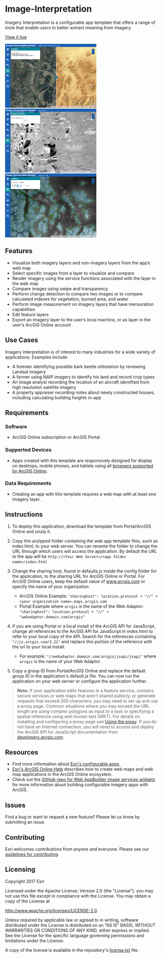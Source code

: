 # Image-Interpretation

Imagery Interpretation is a configurable app template that offers a range of tools that enable users to better extract meaning from imagery.

[View it live](http://edn1.esri.com/quickstart-map-js/)

![App](https://github.com/ArcGIS/Image-Interpretation/blob/master/Screenshot_Compare.png)
![App](https://github.com/ArcGIS/Image-Interpretation/blob/master/Screenshot_Difference.png)
![App](https://github.com/ArcGIS/Image-Interpretation/blob/master/Screenshot_Terrain.png)


## Features
* Visualize both imagery layers and non-imagery layers from the app’s web map 
* Select specific images from a layer to visualize and compare
* Render imagery using the service functions associated with the layer in the web map
* Compare images using swipe and transparency
* Perform change detection to compare two images or to compare calculated indexes for vegetation, burned area, and water
* Perform image measurement on imagery layers that have mensuration capabilities 
* Edit feature layers
* Export an imagery layer to the user’s local machine, or as layer in the user’s ArcGIS Online account

## Use Cases
Imagery interpretation is of interest to many industries for a wide variety of applications. Examples include:
* A forester identifying possible bark beetle infestation by reviewing Landsat imagery
* A farmer using NAIP imagery to identify his land and record crop types
* An image analyst recording the location of an aircraft identified from high resolution satellite imagery
* A property appraiser recording notes about newly constructed houses, including calculating building heights in-app

## Requirements
### Software
* ArcGIS Online subscription or ArcGIS Portal

### Supported Devices
* Apps created with this template are responsively designed for display on desktops, mobile phones, and tablets  using all [browsers supported by ArcGIS Online](http://doc.arcgis.com/en/arcgis-online/reference/browsers.htm).

### Data Requirements
* Creating an app with this template requires a web map with at least one imagery layer. 

## Instructions
1. To deploy this application, download the template from Portal/ArcGIS Online and unzip it.
2. Copy the unzipped folder containing the web app template files, such as index.html, to your web server. You can rename the folder to change the URL through which users will access the application. By default the URL to the app will be `http://<Your Web Server>/<app folder name>/index.html`
3. Change the sharing host, found in defaults.js inside the config folder for the application, to the sharing URL for ArcGIS Online or Portal. For ArcGIS Online users, keep the default value of www.arcgis.com or specify the name of your organization.

	- ArcGIS Online Example:  `"sharinghost": location.protocol + "//" + <your organization name>.maps.arcgis.com`
	- Portal Example where `arcgis` is the name of the Web Adaptor: `"sharinghost": location.protocol + "//" + "webadaptor.domain.com/arcgis"`

4. If you are using Portal or a local install of the ArcGIS API for JavaScript, change all references to the ArcGIS API for JavaScript in index.html to refer to your local copy of the API. Search for the references containing `"//js.arcgis.com/3.21"` and replace this portion of the reference with the url to your local install.

	- For example: `"//webadaptor.domain.com/arcgis/jsapi/jsapi"` where `arcgis` is the name of your Web Adaptor.

5. Copy a group ID from Portal/ArcGIS Online and replace the default group ID in the application's default.js file. You can now run the application on your web server or configure the application further.

> **Note:** If your application edits features in a feature service, contains secure services or web maps that aren't shared publicly, or generate requests that exceed 200 characters, you may need to set up and use a proxy page. Common situations where you may exceed the URL length are using complex polygons as input to a task or specifying a spatial reference using well-known text (WKT). For details on installing and configuring a proxy page see [Using the proxy](https://developers.arcgis.com/javascript/jshelp/ags_proxy.html). If you do not have an Internet connection, you will need to access and deploy the ArcGIS API for JavaScript documentation from [developers.arcgis.com](https://developers.arcgis.com/).


## Resources
* Find more information about [Esri's configurable apps](http://www.esri.com/software/configurable-apps).
* [Esri's ArcGIS Online Help](http://resources.arcgis.com/en/help/arcgisonline/) describes how to create web maps and web map applications in the ArcGIS Online ecosystem.
* Check out the [GitHub repo for Web AppBuilder image services widgets](https://github.com/Esri/WAB-Image-Services-Widgets) for more information about building configurable imagery apps with ArcGIS.

## Issues
Find a bug or want to request a new feature?  Please let us know by submitting an issue.

## Contributing
Esri welcomes contributions from anyone and everyone. Please see our [guidelines for contributing](https://github.com/esri/contributing).

## Licensing
Copyright 2017 Esri

Licensed under the Apache License, Version 2.0 (the "License"); you may not use this file except in compliance with the License. You may obtain a copy of the License at 

http://www.apache.org/licenses/LICENSE-2.0. 

Unless required by applicable law or agreed to in writing, software distributed under the License is distributed on an "AS IS" BASIS, WITHOUT WARRANTIES OR CONDITIONS OF ANY KIND, either express or implied. See the License for the specific language governing permissions and limitations under the License.

A copy of the license is available in the repository's [license.txt](https://raw.github.com/ArcGIS/Imagery-Interpretation/master/license.txt) file.
